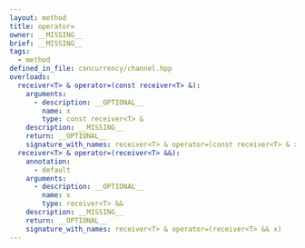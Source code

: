 ```yaml
---
layout: method
title: operator=
owner: __MISSING__
brief: __MISSING__
tags:
  - method
defined_in_file: concurrency/channel.hpp
overloads:
  receiver<T> & operator=(const receiver<T> &):
    arguments:
      - description: __OPTIONAL__
        name: x
        type: const receiver<T> &
    description: __MISSING__
    return: __OPTIONAL__
    signature_with_names: receiver<T> & operator=(const receiver<T> & x)
  receiver<T> & operator=(receiver<T> &&):
    annotation:
      - default
    arguments:
      - description: __OPTIONAL__
        name: x
        type: receiver<T> &&
    description: __MISSING__
    return: __OPTIONAL__
    signature_with_names: receiver<T> & operator=(receiver<T> && x)
---
```

